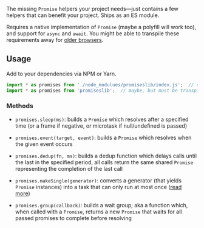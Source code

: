 The missing `Promise` helpers your project needs—just contains a few helpers that can benefit your project.
Ships as an ES module.

Requires a native implementation of `Promise` (maybe a polyfill will work too), and support for `async` and `await`.
You might be able to transpile these requirements away for [older browsers](https://medium.com/dev-channel/es6-modules-in-chrome-canary-m60-ba588dfb8ab7).

## Usage

Add to your dependencies via NPM or Yarn.

```js
import * as promises from './node_modulues/promiseslib/index.js';  // or
import * as promises from 'promiseslib';  // maybe, but must be transpiled
```

### Methods

* `promises.sleep(ms)`: builds a `Promise` which resolves after a specified time (or a frame if negative, or microtask if null/undefined is passed)

* `promises.event(target, event)`: builds a `Promise` which resolves when the given event occurs

* `promises.dedup(fn, ms)`: builds a dedup function which delays calls until the last in the specified period, all calls return the same shared `Promise` representing the completion of the last call

* `promises.makeSingle(generator)`: converts a generator (that yields `Promise` instances) into a task that can only run at most once ([read more](https://dev.to/chromiumdev/cancellable-async-functions-in-javascript-5gp7))

* `promises.group(callback)`: builds a wait group; aka a function which, when called with a `Promise`, returns a new `Promise` that waits for all passed promises to complete before resolving
